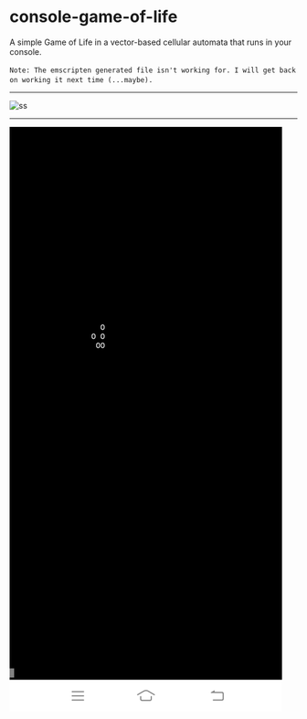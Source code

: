 # console-game-of-life
A simple Game of Life in a vector-based cellular automata that runs in your console.

`Note: The emscripten generated file isn't working for. I will get back on working it next time (...maybe).`


---


![ss](https://github.com/vonnogadas/console-game-of-life/blob/c6e8756f6dac08c87fdc568ea1f045be95cd73da/Screenrecording_20230303_102252.gif)


---


![ss](https://github.com/vonnogadas/console-game-of-life/blob/54960814982eea8e1382fb66159d272c54418e81/Screenshot_20230303_083714.jpg)

